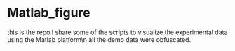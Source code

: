 # Matlab_figure
this is the repo I share some of the scripts to visualize the experimental data using the Matlab platform\n
all the demo data were obfuscated.
